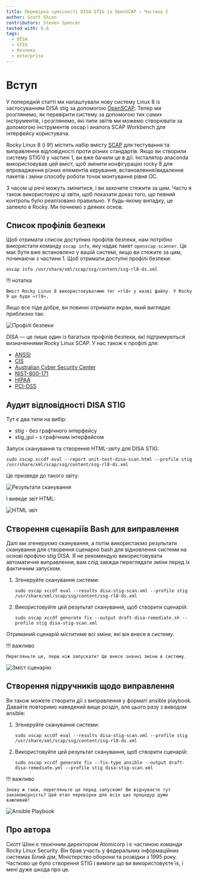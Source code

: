 ```yaml
---
title: Перевірка сумісності DISA STIG із OpenSCAP – Частина 2
author: Scott Shinn
contributors: Steven Spencer
tested with: 8.6
tags:
  - DISA
  - STIG
  - безпека
  - enterprise
---
```


# Вступ

У попередній статті ми налаштували нову систему Linux 8 із застосуванням DISA stig за допомогою [OpenSCAP](https://www.openscap.org). Тепер ми розглянемо, як перевірити систему за допомогою тих самих інструментів, і розглянемо, які типи звітів ми можемо створювати за допомогою інструментів oscap і аналога SCAP Workbench для інтерфейсу користувача.

Rocky Linux 8 (і 9!) містить набір вмісту [SCAP](https://csrc.nist.gov/projects/security-content-automation-protocol) для тестування та виправлення відповідності проти різних стандартів. Якщо ви створили систему STIG’d у частині 1, ви вже бачили це в дії. Інсталятор anaconda використовував цей вміст, щоб змінити конфігурацію rocky 8 для впровадження різних елементів керування, встановлення/видалення пакетів і зміни способу роботи точок монтування рівня ОС.

З часом ці речі можуть змінитися, і ви захочете стежити за цим. Часто я також використовую ці звіти, щоб показати доказ того, що певний контроль було реалізовано правильно. У будь-якому випадку, це запекло в Rocky. Ми почнемо з деяких основ.

## Список профілів безпеки

Щоб отримати список доступних профілів безпеки, нам потрібно використати команду `oscap info`, яку надає пакет `openscap-scanner`. Це має бути вже встановлено у вашій системі, якщо ви стежите за цим, починаючи з частини 1.  Щоб отримати доступні профілі безпеки:

```
oscap info /usr/share/xml/scap/ssg/content/ssg-rl8-ds.xml
```

!!! нотатка

    Вміст Rocky Linux 8 використовуватиме тег «rl8» у назві файлу. У Rocky 9 це буде «rl9».

Якщо все піде добре, ви повинні отримати екран, який виглядає приблизно так:

![Профілі безпеки](images/disa_stig_pt2_img1.jpg)

DISA — це лише один із багатьох профілів безпеки, які підтримуються визначеннями Rocky Linux SCAP. У нас також є профілі для:

* [ANSSI](https://www.ssi.gouv.fr/en/)
* [CIS](https://cisecurity.org)
* [Australian Cyber Security Center](https://cyber.gov.au)
* [NIST-800-171](https://csrc.nist.gov/publications/detail/sp/800-171/rev-2/final)
* [HIPAA](https://www.hhs.gov/hipaa/for-professionals/security/laws-regulations/index.html)
* [PCI-DSS](https://www.pcisecuritystandards.org/)

## Аудит відповідності DISA STIG

Тут є два типи на вибір:

* stig - без графічного інтерфейсу
* stig_gui – з графічним інтерфейсом

Запуск сканування та створення HTML-звіту для DISA STIG:

```
sudo oscap xccdf eval --report unit-test-disa-scan.html --profile stig /usr/share/xml/scap/ssg/content/ssg-rl8-ds.xml
```

Це призведе до такого звіту:

![Результати сканування](images/disa_stig_pt2_img2.jpg)

І виведе звіт HTML:

![HTML звіт](images/disa_stig_pt2_img3.jpg)

## Створення сценаріїв Bash для виправлення

Далі ми згенеруємо сканування, а потім використаємо результати сканування для створення сценарію bash для відновлення системи на основі профілю stig DISA. Я не рекомендую використовувати автоматичне виправлення, вам слід завжди переглядати зміни перед їх фактичним запуском.

1) Згенеруйте сканування системи:
    ```
    sudo oscap xccdf eval --results disa-stig-scan.xml --profile stig /usr/share/xml/scap/ssg/content/ssg-rl8-ds.xml
    ```
2) Використовуйте цей результат сканування, щоб створити сценарій:
    ```
    sudo oscap xccdf generate fix --output draft-disa-remediate.sh --profile stig disa-stig-scan.xml
    ```

Отриманий сценарій міститиме всі зміни, які він внесе в систему.

!!! важливо

    Перегляньте це, перш ніж запускати! Це внесе значні зміни в систему.

![Зміст сценарію](images/disa_stig_pt2_img4.jpg)

## Створення підручників щодо виправлення

Ви також можете створити дії з виправлення у форматі ansible playbook. Давайте повторимо наведений вище розділ, але цього разу з виводом ansible:

1) Згенеруйте сканування системи:
    ```
    sudo oscap xccdf eval --results disa-stig-scan.xml --profile stig /usr/share/xml/scap/ssg/content/ssg-rl8-ds.xml
    ```
2) Використовуйте цей результат сканування, щоб створити сценарій:
    ```
    sudo oscap xccdf generate fix --fix-type ansible --output draft-disa-remediate.yml --profile stig disa-stig-scan.xml
    ```

!!! важливо

    Знову ж таки, перегляньте це перед запуском! Ви відчуваєте тут закономірність? Цей етап перевірки для всіх цих процедур дуже важливий!

![Ansible Playbook](images/disa_stig_pt2_img5.jpg)

## Про автора

Скотт Шінн є технічним директором Atomicorp і є частиною команди Rocky Linux Security. Він брав участь у федеральних інформаційних системах Білий дім, Міністерство оборони та розвідки з 1995 року. Частково це було створення STIG і вимоги що ви використовуєте їх, і мені дуже шкода про це.

